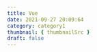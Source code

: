 ```yaml
---
title: Vue
date: 2021-09-27 20:09:64
category: category1
thumbnail: { thumbnailSrc }
draft: false
---
```


